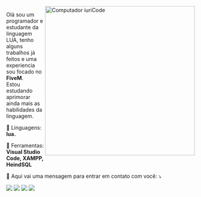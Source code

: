 <img src="https://i.imgur.com/rwGcsAP.png" min-width="400px" max-width="400px" width="400px" align="right" alt="Computador iuriCode">

<p align="left"> 
  Olá sou um programador e estudante da linguagem LUA, tenho alguns trabalhos já feitos e uma experiencia sou focado no <strong>FiveM</strong>.<br>
  Estou estudando aprimorar ainda mais as habilidades da linguagem.
</p>

<p align="left">
  🦄 Linguagens: <strong>lua.</strong>
</p>

<p align="left">
  💼 Ferramentas: <strong>Visual Studio Code, XAMPP, HeindSQL</strong>
</p>

<p align="left">
  💌 Aqui vai uma mensagem para entrar em contato com você: ⤵️
</p>

<p align="left">
  <a href="#" alt="E-mail">
  <img src="https://img.shields.io/badge/-Hotmail-EA4335?style=flat-square&labelColor=EA4335&logo=gmail&logoColor=white&link=felipealarcon@hotmail.com" /></a>

  <a href="#" alt="Discord">
  <img src="https://img.shields.io/badge/-Discord-5865F2?style=flat-square&labelColor=5865F2&logo=discord&logoColor=white&link=https://discord.gg/UhRJkPj9d4"/></a>

  <a href="#" alt="YouTube">
  <img src="https://img.shields.io/badge/-YouTube-FF0000?style=flat-square&labelColor=FF0000&logo=youtube&logoColor=white&link=https://www.youtube.com/@HarDNetwork"/></a>
  
  <a href="#" alt="Instagram">
  <img src="https://img.shields.io/badge/-Instagram-DF0174?style=flat-square&labelColor=DF0174&logo=instagram&logoColor=white&link=https://www.instagram.com/felipealarcon.hd/"/></a>
</p>  
